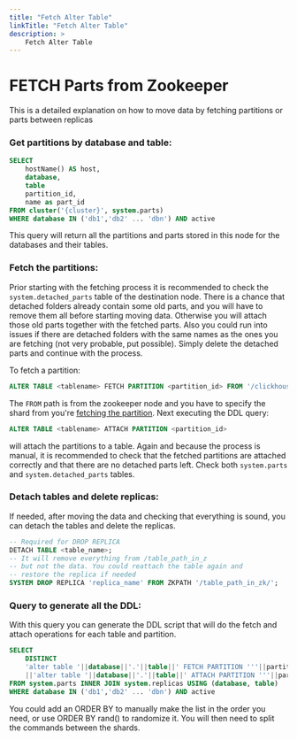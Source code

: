 ```yaml
---
title: "Fetch Alter Table"
linkTitle: "Fetch Alter Table"
description: >
    Fetch Alter Table
---
```



# FETCH Parts from Zookeeper

This is a detailed explanation on how to move data by fetching partitions or parts between replicas

### Get partitions by database and table:

```sql
SELECT
    hostName() AS host,
    database,
    table
    partition_id,
    name as part_id
FROM cluster('{cluster}', system.parts)
WHERE database IN ('db1','db2' ... 'dbn') AND active
```

This query will return all the partitions and parts stored in this node for the databases and their tables. 

### Fetch the partitions:

Prior starting with the fetching process it is recommended to check the ```system.detached_parts``` table of the destination node. There is a chance that detached folders already contain some old parts, and you will have to remove them all before starting moving data. Otherwise you will attach those old parts together with the fetched parts. Also you could run into issues if there are detached folders with the same names as the ones you are fetching (not very probable, put possible). Simply delete the detached parts and continue with the process.

To fetch a partition:

```sql
ALTER TABLE <tablename> FETCH PARTITION <partition_id> FROM '/clickhouse/{cluster}/tables/{shard}/{table}'
```

The ```FROM``` path is from the zookeeper node and you have to specify the shard from you're [fetching the partition](https://clickhouse.com/docs/en/sql-reference/statements/alter/partition#alter_fetch-partition). Next executing the DDL query:

```sql
ALTER TABLE <tablename> ATTACH PARTITION <partition_id>
```

will attach the partitions to a table. Again and because the process is manual, it is recommended to check that the fetched partitions are attached correctly and that there are no detached parts left. Check both ```system.parts``` and ```system.detached_parts``` tables.

### Detach tables and delete replicas:

If needed, after moving the data and checking that everything is sound, you can detach the tables and delete the replicas.

```sql
-- Required for DROP REPLICA
DETACH TABLE <table_name>;  
-- It will remove everything from /table_path_in_z
-- but not the data. You could reattach the table again and
-- restore the replica if needed
SYSTEM DROP REPLICA 'replica_name' FROM ZKPATH '/table_path_in_zk/';
```

### Query to generate all the DDL:

With this query you can generate the DDL script that will do the fetch and attach operations for each table and partition.

```sql
SELECT
    DISTINCT
    'alter table '||database||'.'||table||' FETCH PARTITION '''||partition_id||''' FROM '''||zookeeper_path||'''; '
    ||'alter table '||database||'.'||table||' ATTACH PARTITION '''||partition_id||''';'
FROM system.parts INNER JOIN system.replicas USING (database, table)
WHERE database IN ('db1','db2' ... 'dbn') AND active
```

You could add an ORDER BY to manually make the list in the order you need, or use ORDER BY rand() to randomize it. You will then need to split the commands between the shards.
